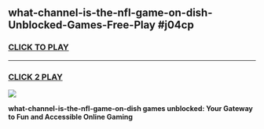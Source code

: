
## what-channel-is-the-nfl-game-on-dish-Unblocked-Games-Free-Play #j04cp
<h3>
<a href="https://us.freeplayer.one?title=what-channel-is-the-nfl-game-on-dish&ref=9M">CLICK TO PLAY</a></h3>
<hr>

<h3>
<a href="https://us.freeplayer.one?title=what-channel-is-the-nfl-game-on-dish&ref=9M">CLICK 2 PLAY</a>
  
</h3>

<a href="https://us.freeplayer.one?title=what-channel-is-the-nfl-game-on-dish&ref=9M"><img src="https://clearcache.store/games.png"></a>


**what-channel-is-the-nfl-game-on-dish games unblocked: Your Gateway to Fun and Accessible Online Gaming**
